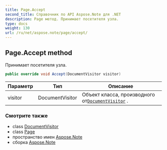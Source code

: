 ```yaml
---
title: Page.Accept
second_title: Справочник по API Aspose.Note для .NET
description: Page метод. Принимает посетителя узла.
type: docs
weight: 130
url: /ru/net/aspose.note/page/accept/
---
```

## Page.Accept method

Принимает посетителя узла.

```csharp
public override void Accept(DocumentVisitor visitor)
```

| Параметр | Тип | Описание |
| --- | --- | --- |
| visitor | DocumentVisitor | Объект класса, производного от[`DocumentVisitor`](../../documentvisitor/) . |

### Смотрите также

* class [DocumentVisitor](../../documentvisitor/)
* class [Page](../)
* пространство имен [Aspose.Note](../../page/)
* сборка [Aspose.Note](../../../)



